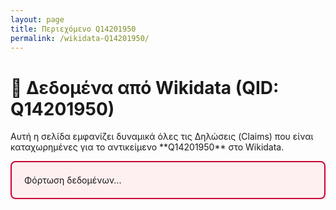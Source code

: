 ```yaml
---
layout: page
title: Περιεχόμενο Q14201950
permalink: /wikidata-Q14201950/
---
```


# 🔎 Δεδομένα από Wikidata (QID: Q14201950)

<p>Αυτή η σελίδα εμφανίζει δυναμικά όλες τις Δηλώσεις (Claims) που είναι καταχωρημένες για το αντικείμενο **Q14201950** στο Wikidata.</p>

<div id="wikidata-full-content" style="border: 2px solid #CC0033; padding: 20px; background-color: #FEF0F0; border-radius: 8px;">
  Φόρτωση δεδομένων...
</div>

<script>
// QID: Το συγκεκριμένο αντικείμενο που ζητήθηκε
const QID = 'Q14201950'; 

// URL για ανάκτηση Labels, Descriptions και Claims
const WIKIDATA_API_URL = `https://www.wikidata.org/w/api.php?action=wbgetentities&ids=${QID}&props=labels|descriptions|claims&languages=el|en&format=json&origin=*`;

const contentDiv = document.getElementById('wikidata-full-content');

// Βοηθητική συνάρτηση για την εξαγωγή της τιμής από το JSON
function getClaimValue(claim) {
    if (!claim.mainsnak || !claim.mainsnak.datavalue) {
        return '— Άγνωστη Τιμή —';
    }
    const dataValue = claim.mainsnak.datavalue;
    const type = dataValue.type;

    switch (type) {
        case 'wikibase-entityid':
            // Για αντικείμενα (π.χ., QID), επιστρέφουμε τον ID
            return dataValue.value.id;
        case 'time':
            // Για ημερομηνίες, μορφοποιούμε
            return dataValue.value.time.substring(1, 11);
        case 'string':
        case 'external-id':
            return dataValue.value;
        case 'monolingualtext':
            return dataValue.value.text + ` (${dataValue.value.language})`;
        case 'quantity':
            return dataValue.value.amount + ' ' + (dataValue.value.unit === '1' ? '' : dataValue.value.unit);
        default:
            return `[Τύπος: ${type}]`;
    }
}

fetch(WIKIDATA_API_URL)
  .then(response => response.json())
  .then(data => {
    const entity = data.entities[QID];

    if (!entity || entity.missing === "") {
        contentDiv.innerHTML = `<h3>Δεν βρέθηκαν δεδομένα για το QID: ${QID}</h3>`;
        return;
    }

    // 1. Βασικές πληροφορίες (Labels / Descriptions)
    // Χρησιμοποιούμε fallback αν δεν υπάρχουν Ελληνικά ή Αγγλικά
    const label_el = (entity.labels && entity.labels.el) ? entity.labels.el.value : (entity.labels && entity.labels.en) ? entity.labels.en.value : 'Χωρίς Τίτλο';
    const description_el = (entity.descriptions && entity.descriptions.el) ? entity.descriptions.el.value : (entity.descriptions && entity.descriptions.en) ? entity.descriptions.en.value : 'Χωρίς Περιγραφή';

    let html = `<h2>${label_el}</h2>`;
    html += `<p><strong>Περιγραφή:</strong> ${description_el}</p>`;
    html += `<p><a href="https://www.wikidata.org/wiki/${QID}" target="_blank">Προβολή στο Wikidata</a></p><hr>`;
    
    // 2. Πλήρης Λίστα Δηλώσεων (Claims)
    html += '<h3>Όλες οι Δηλώσεις (Claims):</h3><ul style="list-style-type: none; padding-left: 0;">';
    
    const claims = entity.claims;
    let claimsFound = false;

    for (const propertyId in claims) {
      if (claims.hasOwnProperty(propertyId)) {
        claimsFound = true;
        const claimsList = claims[propertyId];
        
        claimsList.forEach(claim => {
            const value = getClaimValue(claim);
            // Εμφανίζουμε την ιδιότητα (P-number) και την ακατέργαστη τιμή (Value)
            html += `<li style="margin-bottom: 5px;">
                        <strong><a href="https://www.wikidata.org/wiki/${propertyId}" target="_blank">${propertyId}</a>:</strong> ${value}
                    </li>`;
        });
      }
    }
    
    if (!claimsFound) {
        html += '<li>Δεν βρέθηκαν δηλώσεις (Claims) για αυτό το αντικείμενο.</li>';
    }


    html += '</ul>';

    contentDiv.innerHTML = html;

  })
  .catch(error => {
    console.error('Σφάλμα φόρτωσης Wikidata:', error);
    contentDiv.innerHTML = 'Σφάλμα φόρτωσης δεδομένων από το Wikidata API.';
  });
</script>
